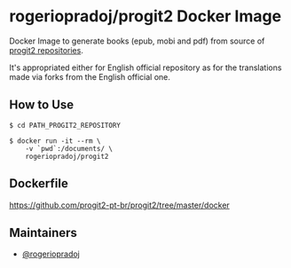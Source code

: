 # rogeriopradoj/progit2 Docker Image

Docker Image to generate books (epub, mobi and pdf) from source of [progit2 repositories](https://github.com/progit/progit2).

It's appropriated either for English official repository as for the translations made via forks from the English official one.

## How to Use

```
$ cd PATH_PROGIT2_REPOSITORY

$ docker run -it --rm \
    -v `pwd`:/documents/ \
    rogeriopradoj/progit2
```

## Dockerfile

<https://github.com/progit2-pt-br/progit2/tree/master/docker>

## Maintainers

- [@rogeriopradoj](https://github.com/rogeriopradoj)
